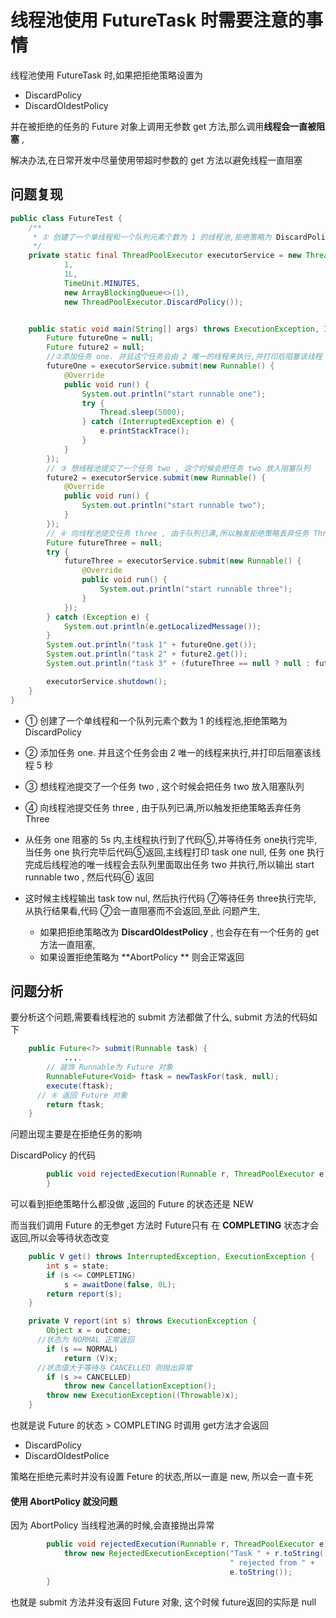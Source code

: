 # 线程池使用 FutureTask 时需要注意的事情

线程池使用 FutureTask 时,如果把拒绝策略设置为 

- DiscardPolicy
- DiscardOldestPolicy

并在被拒绝的任务的 Future 对象上调用无参数 get 方法,那么调用**线程会一直被阻塞** ,

解决办法,在日常开发中尽量使用带超时参数的 get 方法以避免线程一直阻塞

## 问题复现

```java
public class FutureTest {
    /**
     * ① 创建了一个单线程和一个队列元素个数为 1 的线程池,拒绝策略为 DiscardPolicy
     */
    private static final ThreadPoolExecutor executorService = new ThreadPoolExecutor(1,
            1,
            1L,
            TimeUnit.MINUTES,
            new ArrayBlockingQueue<>(1),
            new ThreadPoolExecutor.DiscardPolicy());


    public static void main(String[] args) throws ExecutionException, InterruptedException {
        Future futureOne = null;
        Future future2 = null;
        //②添加任务 one. 并且这个任务会由 2 唯一的线程来执行,并打印后阻塞该线程 5 秒
        futureOne = executorService.submit(new Runnable() {
            @Override
            public void run() {
                System.out.println("start runnable one");
                try {
                    Thread.sleep(5000);
                } catch (InterruptedException e) {
                    e.printStackTrace();
                }
            }
        });
        // ③ 想线程池提交了一个任务 two , 这个时候会把任务 two 放入阻塞队列
        future2 = executorService.submit(new Runnable() {
            @Override
            public void run() {
                System.out.println("start runnable two");
            }
        });
        // ④ 向线程池提交任务 three , 由于队列已满,所以触发拒绝策略丢弃任务 Three
        Future futureThree = null;
        try {
            futureThree = executorService.submit(new Runnable() {
                @Override
                public void run() {
                    System.out.println("start runnable three");
                }
            });
        } catch (Exception e) {
            System.out.println(e.getLocalizedMessage());
        }
        System.out.println("task 1" + futureOne.get());
        System.out.println("task 2" + future2.get());
        System.out.println("task 3" + (futureThree == null ? null : futureThree.get()));

        executorService.shutdown();
    }
}

```

- ① 创建了一个单线程和一个队列元素个数为 1 的线程池,拒绝策略为 DiscardPolicy

- ② 添加任务 one. 并且这个任务会由 2 唯一的线程来执行,并打印后阻塞该线程 5 秒
- ③ 想线程池提交了一个任务 two , 这个时候会把任务 two 放入阻塞队列
- ④ 向线程池提交任务 three , 由于队列已满,所以触发拒绝策略丢弃任务 Three
- 从任务 one 阻塞的 5s 内,主线程执行到了代码⑤,并等待任务 one执行完毕,当任务 one 执行完毕后代码⑤返回,主线程打印 task one null, 任务 one 执行完成后线程池的唯一线程会去队列里面取出任务 two 并执行,所以输出 start runnable two , 然后代码⑥ 返回
- 这时候主线程输出 task tow nul, 然后执行代码 ⑦等待任务 three执行完毕, 从执行结果看,代码 ⑦会一直阻塞而不会返回,至此 问题产生,
  - 如果把拒绝策略改为 **DiscardOldestPolicy** , 也会存在有一个任务的 get 方法一直阻塞,
  - 如果设置拒绝策略为 **AbortPolicy ** 则会正常返回

## 问题分析

要分析这个问题,需要看线程池的 submit 方法都做了什么, submit 方法的代码如下

```java
    public Future<?> submit(Runnable task) {
			....
        // 装饰 Runnable为 Future 对象
        RunnableFuture<Void> ftask = newTaskFor(task, null);
        execute(ftask);
      // ⑥ 返回 Future 对象
        return ftask;
    }
```

问题出现主要是在拒绝任务的影响

DiscardPolicy 的代码

```java
        public void rejectedExecution(Runnable r, ThreadPoolExecutor e) {
        }
```

可以看到拒绝策略什么都没做 ,返回的 Future 的状态还是 NEW 

而当我们调用 Future 的无参get 方法时 Future只有 在 **COMPLETING** 状态才会返回,所以会等待状态改变

```java
    public V get() throws InterruptedException, ExecutionException {
        int s = state;
        if (s <= COMPLETING)
            s = awaitDone(false, 0L);
        return report(s);
    }

    private V report(int s) throws ExecutionException {
        Object x = outcome;
      //状态为 NORMAL 正常返回
        if (s == NORMAL)
            return (V)x;
      //状态值大于等待与 CANCELLED 则抛出异常
        if (s >= CANCELLED)
            throw new CancellationException();
        throw new ExecutionException((Throwable)x);
    }
```

也就是说 Future 的状态 >  COMPLETING 时调用 get方法才会返回 

- DiscardPolicy
- DiscardOldestPolice 

策略在拒绝元素时并没有设置 Feture 的状态,所以一直是 new, 所以会一直卡死

#### 使用 AbortPolicy 就没问题

因为 AbortPolicy 当线程池满的时候,会直接抛出异常 

```java
        public void rejectedExecution(Runnable r, ThreadPoolExecutor e) {
            throw new RejectedExecutionException("Task " + r.toString() +
                                                 " rejected from " +
                                                 e.toString());
        }
```

也就是 submit 方法并没有返回 Future 对象, 这个时候 future返回的实际是 null

